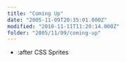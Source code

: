 ```yaml
---
title: "Coming Up"
date: "2005-11-09T20:35:01.000Z"
modified: "2010-11-11T11:20:14.000Z"
folder: "2005/11/09/coming-up"
---
```


- :after CSS Sprites
